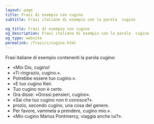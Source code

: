 ```yaml
---
layout: page
title: Frasi di esempio con cugino 
subtitle: Frasi italiane di esempio con la parola  cugino

og_title: Frasi di esempio con cugino 
og_description: Frasi italiane di esempio con la parola  cugino
og_type: website
permalink: /frasi/c/cugino.html
---
```


Frasi italiane di esempio contenenti la parola cugino:


- «Mio Dio, cugino!
- «Ti ringrazio, cugino.».
- Potrebbe essere tuo cugino.».
- «E tuo cugino Keir.
- Tuo cugino non è certo.
- Ora disse: «Grossi pensieri, cugino».
- «Sai che tuo cugino non ti conosce?».
- prozio, secondo cugino, una cosa del genere.
- Per favore, vammela a prendere, cugino mio.».
- «Mio cugino Marius Pontmercy, viaggia anche lui?».
